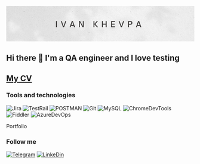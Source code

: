 ![Header](https://github.com/ivankhevpa/ivankhevpa/blob/317e71ff7b76333f73cbf8db496f8baca0d0cfa8/assets/header.png)

## Hi there 👋 I'm a QA engineer and I love testing

## [My CV](https://drive.google.com/file/d/16VxDGRNlFSrGtasGH5psmnVlFFNNw6Ft/view?usp=sharing)



### Tools and technologies

![Jira](https://img.shields.io/badge/-Jira-0247FE?style=for-the-badge&logo=Jira)
![TestRail](https://img.shields.io/badge/-TestRail-4F86F7?style=for-the-badge&logo=TestRail)
![POSTMAN](https://img.shields.io/badge/-Postman-F0EAD6?style=for-the-badge&logo=Postman)
![Git](https://img.shields.io/badge/-Git-090909?style=for-the-badge&logo=Git)
![MySQL](https://img.shields.io/badge/-MySQL-F9EDFD?style=for-the-badge&logo=MySQL)
![ChromeDevTools](https://img.shields.io/badge/-DEvTools-F9EDFD?style=for-the-badge&logo=GoogleChrome)
![Fiddler](https://img.shields.io/badge/-Fiddler-1FC81F?style=for-the-badge&logo=Telerik)
![AzureDevOps](https://img.shields.io/badge/-AzureDevOps-318CE7?style=for-the-badge&logo=AzureDevOps)

Portfolio

### Follow me

[![Telegram](https://img.shields.io/badge/-Telegram-F2F0E6?style=for-the-badge&logo=Telegram)](https://t.me/ivankhevpa)
[![LinkeDin](https://img.shields.io/badge/-Linkedin-318CE7?style=for-the-badge&logo=linkedin)](https://www.linkedin.com/in/ivan-khevpa-aa0979129)
